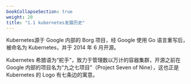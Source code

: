 ```yaml
---
bookCollapseSection: true
weight: 20
title: "1.1 kubernetes发展历史"
---
```


Kubernetes源于 Google 内部的 Borg 项目，经 Google 使用 Go 语言重写后，被命名为 Kubernetes，并于 2014 年 6 月开源。

Kubernetes 希腊语为“舵手”，致力于管理数以万计的容器集群，开源之前在 Google 内部的项目名为“九之七项目”（Project Seven of Nine），这也正是 Kubernetes 的 Logo 有七条边的寓意。

